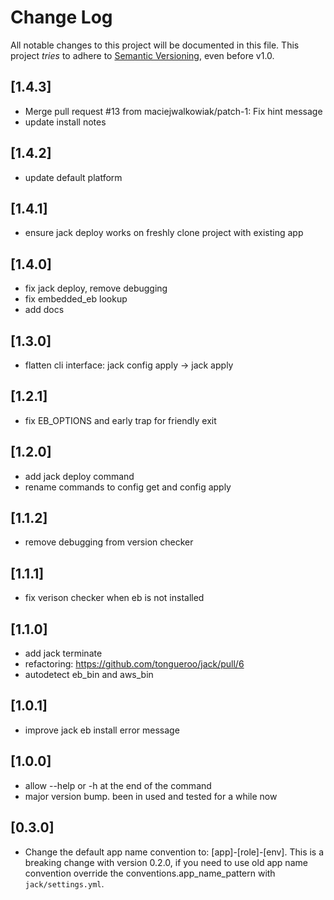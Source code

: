# Change Log

All notable changes to this project will be documented in this file.
This project *tries* to adhere to [Semantic Versioning](http://semver.org/), even before v1.0.

## [1.4.3]
- Merge pull request #13 from maciejwalkowiak/patch-1: Fix hint message
- update install notes

## [1.4.2]
* update default platform

## [1.4.1]
* ensure jack deploy works on freshly clone project with existing app

## [1.4.0]
* fix jack deploy, remove debugging
* fix embedded_eb lookup
* add docs

## [1.3.0]
- flatten cli interface: jack config apply -> jack apply

## [1.2.1]
- fix EB_OPTIONS and early trap for friendly exit

## [1.2.0]
- add jack deploy command
- rename commands to config get and config apply

## [1.1.2]
- remove debugging from version checker

## [1.1.1]
- fix verison checker when eb is not installed

## [1.1.0]
- add jack terminate
- refactoring: https://github.com/tongueroo/jack/pull/6
- autodetect eb_bin and aws_bin

## [1.0.1]
- improve jack eb install error message

## [1.0.0]
- allow --help or -h at the end of the command
- major version bump. been in used and tested for a while now

## [0.3.0]

- Change the default app name convention to: [app]-[role]-[env].  This is a breaking change with version 0.2.0, if you need to use old app name convention override the conventions.app_name_pattern with `jack/settings.yml`.

